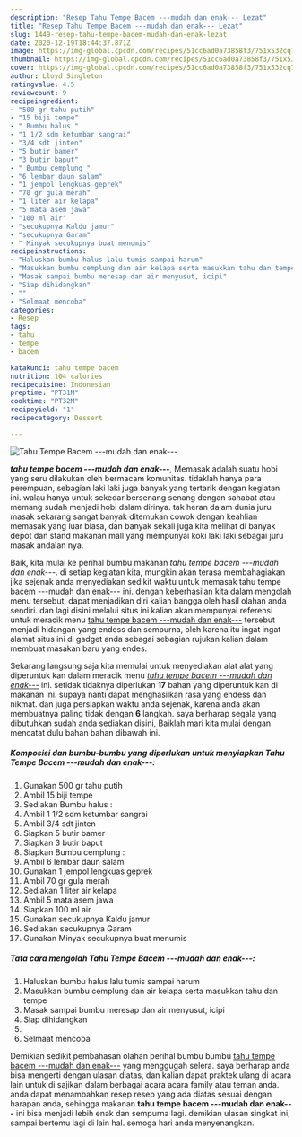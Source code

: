 ```yaml
---
description: "Resep Tahu Tempe Bacem ---mudah dan enak--- Lezat"
title: "Resep Tahu Tempe Bacem ---mudah dan enak--- Lezat"
slug: 1449-resep-tahu-tempe-bacem-mudah-dan-enak-lezat
date: 2020-12-19T18:44:37.871Z
image: https://img-global.cpcdn.com/recipes/51cc6ad0a73858f3/751x532cq70/tahu-tempe-bacem-mudah-dan-enak-foto-resep-utama.jpg
thumbnail: https://img-global.cpcdn.com/recipes/51cc6ad0a73858f3/751x532cq70/tahu-tempe-bacem-mudah-dan-enak-foto-resep-utama.jpg
cover: https://img-global.cpcdn.com/recipes/51cc6ad0a73858f3/751x532cq70/tahu-tempe-bacem-mudah-dan-enak-foto-resep-utama.jpg
author: Lloyd Singleton
ratingvalue: 4.5
reviewcount: 9
recipeingredient:
- "500 gr tahu putih"
- "15 biji tempe"
- " Bumbu halus "
- "1 1/2 sdm ketumbar sangrai"
- "3/4 sdt jinten"
- "5 butir bamer"
- "3 butir baput"
- " Bumbu cemplung "
- "6 lembar daun salam"
- "1 jempol lengkuas geprek"
- "70 gr gula merah"
- "1 liter air kelapa"
- "5 mata asem jawa"
- "100 ml air"
- "secukupnya Kaldu jamur"
- "secukupnya Garam"
- " Minyak secukupnya buat menumis"
recipeinstructions:
- "Haluskan bumbu halus lalu tumis sampai harum"
- "Masukkan bumbu cemplung dan air kelapa serta masukkan tahu dan tempe"
- "Masak sampai bumbu meresap dan air menyusut, icipi"
- "Siap dihidangkan"
- ""
- "Selmaat mencoba"
categories:
- Resep
tags:
- tahu
- tempe
- bacem

katakunci: tahu tempe bacem 
nutrition: 104 calories
recipecuisine: Indonesian
preptime: "PT31M"
cooktime: "PT32M"
recipeyield: "1"
recipecategory: Dessert

---
```



![Tahu Tempe Bacem ---mudah dan enak---](https://img-global.cpcdn.com/recipes/51cc6ad0a73858f3/751x532cq70/tahu-tempe-bacem-mudah-dan-enak-foto-resep-utama.jpg)

<b><i>tahu tempe bacem ---mudah dan enak---</i></b>, Memasak adalah suatu hobi yang seru dilakukan oleh bermacam komunitas. tidaklah hanya para perempuan, sebagian laki laki juga banyak yang tertarik dengan kegiatan ini. walau hanya untuk sekedar bersenang senang dengan sahabat atau memang sudah menjadi hobi dalam dirinya. tak heran dalam dunia juru masak sekarang sangat banyak ditemukan cowok dengan keahlian memasak yang luar biasa, dan banyak sekali juga kita melihat di banyak depot dan stand makanan mall yang mempunyai koki laki laki sebagai juru masak andalan nya.

Baik, kita mulai ke perihal bumbu makanan <i>tahu tempe bacem ---mudah dan enak---</i>. di setiap kegiatan kita, mungkin akan terasa membahagiakan jika sejenak anda menyediakan sedikit waktu untuk memasak tahu tempe bacem ---mudah dan enak--- ini. dengan keberhasilan kita dalam mengolah menu tersebut, dapat menjadikan diri kalian bangga oleh hasil olahan anda sendiri. dan lagi disini melalui situs ini kalian akan mempunyai referensi untuk meracik menu <u>tahu tempe bacem ---mudah dan enak---</u> tersebut menjadi hidangan yang endess dan sempurna, oleh karena itu ingat ingat alamat situs ini di gadget anda sebagai sebagian rujukan kalian dalam membuat masakan baru yang endes.




Sekarang langsung saja kita memulai untuk menyediakan alat alat yang diperuntuk kan dalam meracik menu <u><i>tahu tempe bacem ---mudah dan enak---</i></u> ini. setidak tidaknya diperlukan <b>17</b> bahan yang diperuntuk kan di makanan ini. supaya nanti dapat menghasilkan rasa yang endess dan nikmat. dan juga persiapkan waktu anda sejenak, karena anda akan membuatnya paling tidak dengan <b>6</b> langkah. saya berharap segala yang dibutuhkan sudah anda sediakan disini, Baiklah mari kita mulai dengan mencatat dulu bahan bahan dibawah ini.

<!--inarticleads1-->

##### Komposisi dan bumbu-bumbu yang diperlukan untuk menyiapkan Tahu Tempe Bacem ---mudah dan enak---:

1. Gunakan 500 gr tahu putih
1. Ambil 15 biji tempe
1. Sediakan  Bumbu halus :
1. Ambil 1 1/2 sdm ketumbar sangrai
1. Ambil 3/4 sdt jinten
1. Siapkan 5 butir bamer
1. Siapkan 3 butir baput
1. Siapkan  Bumbu cemplung :
1. Ambil 6 lembar daun salam
1. Gunakan 1 jempol lengkuas geprek
1. Ambil 70 gr gula merah
1. Sediakan 1 liter air kelapa
1. Ambil 5 mata asem jawa
1. Siapkan 100 ml air
1. Gunakan secukupnya Kaldu jamur
1. Sediakan secukupnya Garam
1. Gunakan  Minyak secukupnya buat menumis




<!--inarticleads2-->

##### Tata cara mengolah Tahu Tempe Bacem ---mudah dan enak---:

1. Haluskan bumbu halus lalu tumis sampai harum
1. Masukkan bumbu cemplung dan air kelapa serta masukkan tahu dan tempe
1. Masak sampai bumbu meresap dan air menyusut, icipi
1. Siap dihidangkan
1. 
1. Selmaat mencoba




Demikian sedikit pembahasan olahan perihal bumbu bumbu <u>tahu tempe bacem ---mudah dan enak---</u> yang menggugah selera. saya berharap anda bisa mengerti dengan ulasan diatas, dan kalian dapat praktek ulang di acara lain untuk di sajikan dalam berbagai acara acara family atau teman anda. anda dapat menambahkan resep resep yang ada diatas sesuai dengan harapan anda, sehingga makanan <b>tahu tempe bacem ---mudah dan enak---</b> ini bisa menjadi lebih enak dan sempurna lagi. demikian ulasan singkat ini, sampai bertemu lagi di lain hal. semoga hari anda menyenangkan.
